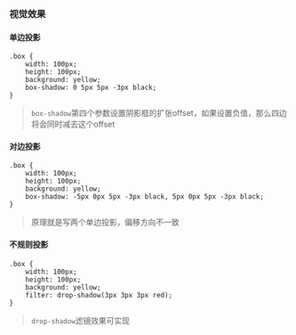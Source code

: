 ### 视觉效果
#### 单边投影
    .box {
        width: 100px;
        height: 100px;
        background: yellow;
        box-shadow: 0 5px 5px -3px black;
    }
> ```box-shadow```第四个参数设置阴影框的扩张offset，如果设置负值，那么四边将会同时减去这个offset

#### 对边投影
    .box {
        width: 100px;
        height: 100px;
        background: yellow;
        box-shadow: -5px 0px 5px -3px black, 5px 0px 5px -3px black;
    }
> 原理就是写两个单边投影，偏移方向不一致

#### 不规则投影
    .box {
        width: 100px;
        height: 100px;
        background: yellow;
        filter: drop-shadow(3px 3px 3px red);
    }
> ```drop-shadow```滤镜效果可实现

